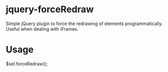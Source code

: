 jquery-forceRedraw
==================

Simple jQuery plugin to force the redrawing of elements programmatically. Useful when dealing with iFrames.


Usage
=====
  $sel.forceRedraw();
